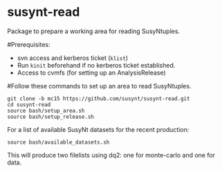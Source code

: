 susynt-read
===========

Package to prepare a working area for reading SusyNtuples.

#Prerequisites:
- svn access and kerberos ticket (`klist`)
- Run `kinit` beforehand if no kerberos ticket established.
- Access to cvmfs (for setting up an AnalysisRelease)

#Follow these commands to set up an area to read SusyNtuples.

```
git clone -b mc15 https://github.com/susynt/susynt-read.git
cd susynt-read
source bash/setup_area.sh
source bash/setup_release.sh
```

For a list of available SusyNt datasets for the recent production:
```
source bash/available_datasets.sh
```
This will produce two filelists using dq2: one for monte-carlo and one for data.
